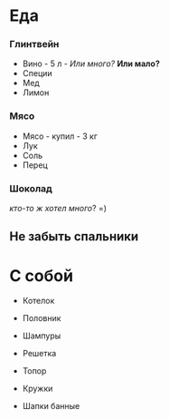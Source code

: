 Еда
====

### Глинтвейн
 * Вино - 5 л  -  *Или много?* **Или мало?**
 * Специи
 * Мед
 * Лимон 

### Мясо
 * Мясо - купил - 3 кг
 * Лук
 * Соль
 * Перец

### Шоколад
*кто-то ж хотел много*? =)

## Не забыть **спальники**

С собой
====

 * Котелок
 * Половник
 * Шампуры
 * Решетка
 * Топор
 * Кружки

 * Шапки банные
